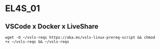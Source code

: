 # EL4S_01

## VSCode x Docker x LiveShare

```
wget -O ~/vsls-reqs https://aka.ms/vsls-linux-prereq-script && chmod +x ~/vsls-reqs && ~/vsls-reqs
```
